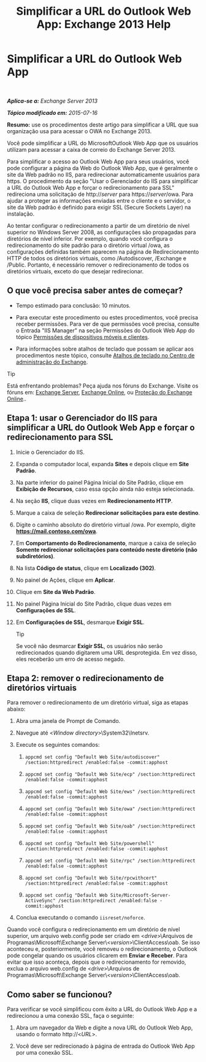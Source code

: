 ﻿---
title: 'Simplificar a URL do Outlook Web App: Exchange 2013 Help'
TOCTitle: Simplificar a URL do Outlook Web App
ms:assetid: 5fb6a873-f3cf-4f82-87d1-2ff6e47a0080
ms:mtpsurl: https://technet.microsoft.com/pt-br/library/Aa998359(v=EXCHG.150)
ms:contentKeyID: 54651969
ms.date: 05/22/2018
mtps_version: v=EXCHG.150
ms.translationtype: MT
---

# Simplificar a URL do Outlook Web App

 

_**Aplica-se a:** Exchange Server 2013_

_**Tópico modificado em:** 2015-07-16_

**Resumo:**  use os procedimentos deste artigo para simplificar a URL que sua organização usa para acessar o OWA no Exchange 2013.

Você pode simplificar a URL do MicrosoftOutlook Web App que os usuários utilizam para acessar a caixa de correio do Exchange Server 2013.

Para simplificar o acesso ao Outlook Web App para seus usuários, você pode configurar a página da Web do Outlook Web App, que é geralmente o site da Web padrão no IIS, para redirecionar automaticamente usuários para https. O procedimento da seção "Usar o Gerenciador do IIS para simplificar a URL do Outlook Web App e forçar o redirecionamento para SSL" redireciona uma solicitação de http://*server* para https://*server*/owa. Para ajudar a proteger as informações enviadas entre o cliente e o servidor, o site da Web padrão é definido para exigir SSL (Secure Sockets Layer) na instalação.

Ao tentar configurar o redirecionamento a partir de um diretório de nível superior no Windows Server 2008, as configurações são propagadas para diretórios de nível inferior. Por exemplo, quando você configura o redirecionamento do site padrão para o diretório virtual /owa, as configurações definidas também aparecem na página de Redirecionamento HTTP de todos os diretórios virtuais, como /Autodiscover, /Exchange e /Public. Portanto, é necessário remover o redirecionamento de todos os diretórios virtuais, exceto do que desejar redirecionar.

## O que você precisa saber antes de começar?

  - Tempo estimado para conclusão: 10 minutos.

  - Para executar este procedimento ou estes procedimentos, você precisa receber permissões. Para ver de que permissões você precisa, consulte o Entrada "IIS Manager" na seção Permissões do Outlook Web App do tópico [Permissões de dispositivos móveis e clientes](clients-and-mobile-devices-permissions-exchange-2013-help.md).

  - Para informações sobre atalhos de teclado que possam se aplicar aos procedimentos neste tópico, consulte [Atalhos de teclado no Centro de administração do Exchange](keyboard-shortcuts-in-the-exchange-admin-center-exchange-online-protection-help.md).


> [!TIP]
> Está enfrentando problemas? Peça ajuda nos fóruns do Exchange. Visite os fóruns em: <A href="https://go.microsoft.com/fwlink/p/?linkid=60612">Exchange Server</A>, <A href="https://go.microsoft.com/fwlink/p/?linkid=267542">Exchange Online</A>, ou <A href="https://go.microsoft.com/fwlink/p/?linkid=285351">Proteção do Exchange Online</A>..



## Etapa 1: usar o Gerenciador do IIS para simplificar a URL do Outlook Web App e forçar o redirecionamento para SSL

1.  Inicie o Gerenciador do IIS.

2.  Expanda o computador local, expanda **Sites** e depois clique em **Site Padrão**.

3.  Na parte inferior do painel Página Inicial do Site Padrão, clique em **Exibição de Recursos**, caso essa opção ainda não esteja selecionada.

4.  Na seção **IIS**, clique duas vezes em **Redirecionamento HTTP**.

5.  Marque a caixa de seleção **Redirecionar solicitações para este destino**.

6.  Digite o caminho absoluto do diretório virtual /owa. Por exemplo, digite **https://mail.contoso.com/owa**.

7.  Em **Comportamento do Redirecionamento**, marque a caixa de seleção **Somente redirecionar solicitações para conteúdo neste diretório (não subdiretórios)**.

8.  Na lista **Código de status**, clique em **Localizado (302)**.

9.  No painel de Ações, clique em **Aplicar**.

10. Clique em **Site da Web Padrão**.

11. No painel Página Inicial do Site Padrão, clique duas vezes em **Configurações de SSL**.

12. Em **Configurações de SSL**, desmarque **Exigir SSL**.
    

    > [!TIP]
    > Se você não desmarcar <STRONG>Exigir SSL</STRONG>, os usuários não serão redirecionados quando digitarem uma URL desprotegida. Em vez disso, eles receberão um erro de acesso negado.



## Etapa 2: remover o redirecionamento de diretórios virtuais

Para remover o redirecionamento de um diretório virtual, siga as etapas abaixo:

1.  Abra uma janela de Prompt de Comando.

2.  Navegue até \<*Window directory*\>\\System32\\Inetsrv.

3.  Execute os seguintes comandos:
    
    1.  `appcmd set config "Default Web Site/autodiscover" /section:httpredirect /enabled:false -commit:apphost`
    
    2.  `appcmd set config "Default Web Site/ecp" /section:httpredirect /enabled:false -commit:apphost`
    
    3.  `appcmd set config "Default Web Site/ews" /section:httpredirect /enabled:false -commit:apphost`
    
    4.  `appcmd set config "Default Web Site/owa" /section:httpredirect /enabled:false -commit:apphost`
    
    5.  `appcmd set config "Default Web Site/oab" /section:httpredirect /enabled:false -commit:apphost`
    
    6.  `appcmd set config "Default Web Site/powershell" /section:httpredirect /enabled:false -commit:apphost`
    
    7.  `appcmd set config "Default Web Site/rpc" /section:httpredirect /enabled:false -commit:apphost`
    
    8.  `appcmd set config "Default Web Site/rpcwithcert" /section:httpredirect /enabled:false -commit:apphost`
    
    9.  `appcmd set config "Default Web Site/Microsoft-Server-ActiveSync" /section:httpredirect /enabled:false -commit:apphost`

4.  Conclua executando o comando `iisreset/noforce`.

Quando você configura o redirecionamento em um diretório de nível superior, um arquivo web.config pode ser criado em \<*drive*\>\\Arquivos de Programas\\Microsoft\\Exchange Server\\\<*version*\>\\ClientAccess\\oab. Se isso aconteceu e, posteriormente, você removeu o redirecionamento, o Outlook pode congelar quando os usuários clicarem em **Enviar e Receber**. Para evitar que isso aconteça, depois que o redirecionamento for removido, exclua o arquivo web.config de \<*drive*\>\\Arquivos de Programas\\Microsoft\\Exchange Server\\\<*version*\>\\ClientAccess\\oab.

## Como saber se funcionou?

Para verificar se você simplificou com êxito a URL do Outlook Web App e a redirecionou a uma conexão SSL, faça o seguinte:

1.  Abra um navegador da Web e digite a nova URL do Outlook Web App, usando o formato http://\<*URL*\>.

2.  Você deve ser redirecionado à página de entrada do Outlook Web App por uma conexão SSL.

